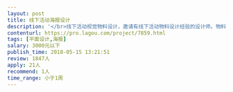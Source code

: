 ```yaml
---                
layout: post       
title: 线下活动海报设计           
description: '</br>线下活动视觉物料设计，邀请有线下活动物料设计经验的设计师。物料数量，背景板2个，展架海报1个，活动指引牌1个，线下拍照板3个！由统一主kv延展即可。</br>'     
contenturl: https://pro.lagou.com/project/7859.html      
tags: [平面设计,海报]            
salary: 3000元以下          
publish_time: 2018-05-15 13:21:51         
review: 1847人                   
apply: 21人                   
recommend: 1人                   
time_range: 小于1周              
---                 
```

